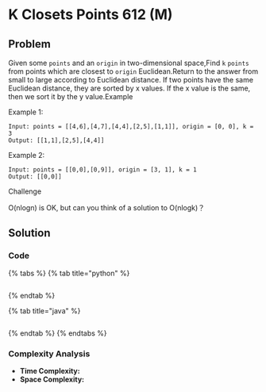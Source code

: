 # K Closets Points 612 \(M\)

## Problem

Given some `points` and an `origin` in two-dimensional space,Find `k` `points` from points which are closest to `origin` Euclidean.Return to the answer from small to large according to Euclidean distance. If two points have the same Euclidean distance, they are sorted by x values. If the x value is the same, then we sort it by the y value.Example

Example 1:

```text
Input: points = [[4,6],[4,7],[4,4],[2,5],[1,1]], origin = [0, 0], k = 3 
Output: [[1,1],[2,5],[4,4]]
```

Example 2:

```text
Input: points = [[0,0],[0,9]], origin = [3, 1], k = 1
Output: [[0,0]]
```

Challenge

O\(nlogn\) is OK, but can you think of a solution to O\(nlogk\)？

## Solution

### Code

{% tabs %}
{% tab title="python" %}
```python

```
{% endtab %}

{% tab title="java" %}
```

```
{% endtab %}
{% endtabs %}

### Complexity Analysis

* **Time Complexity:**
* **Space Complexity:**

